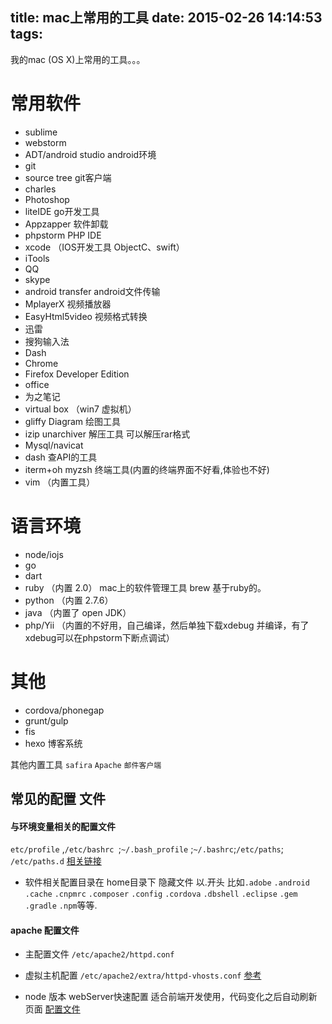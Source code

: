 title: mac上常用的工具
date: 2015-02-26 14:14:53
tags:
---

我的mac (OS X)上常用的工具。。。

# 常用软件 

- sublime
- webstorm
- ADT/android studio android环境
- git
- source tree git客户端
- charles
- Photoshop
- liteIDE go开发工具
- Appzapper 软件卸载
- phpstorm PHP IDE 
- xcode （IOS开发工具 ObjectC、swift）
- iTools
- QQ
- skype
- android transfer android文件传输
- MplayerX 视频播放器
- EasyHtml5video 视频格式转换
- 迅雷
- 搜狗输入法
- Dash
- Chrome
- Firefox Developer Edition
- office 
- 为之笔记
- virtual box （win7 虚拟机）
- gliffy Diagram 绘图工具
- izip unarchiver 解压工具 可以解压rar格式
- Mysql/navicat 
- dash 查API的工具
- iterm+oh myzsh  终端工具(内置的终端界面不好看,体验也不好)
- vim （内置工具）

# 语言环境 

- node/iojs 
- go 
- dart 
- ruby （内置 2.0） mac上的软件管理工具 brew 基于ruby的。
- python （内置 2.7.6）
- java （内置了 open JDK）
- php/Yii （内置的不好用，自己编译，然后单独下载xdebug 并编译，有了xdebug可以在phpstorm下断点调试）

# 其他  

- cordova/phonegap
- grunt/gulp 
- fis
- hexo 博客系统

其他内置工具  `safira` `Apache` `邮件客户端`


## 常见的配置 文件 

#### 与环境变量相关的配置文件 

`etc/profile` ,`/etc/bashrc `;`~/.bash_profile` ;`~/.bashrc`;`/etc/paths`; `/etc/paths.d` [相关链接](http://apple.stackexchange.com/questions/140507/what-is-the-complete-authoritative-way-in-which-mac-osx-10-9-and-later-builds-i)

- 软件相关配置目录在 home目录下 隐藏文件 以.开头 比如`.adobe` `.android` `.cache` `.cnpmrc` `.composer` `.config` `.cordova` `.dbshell` `.eclipse` `.gem` `.gradle` `.npm`等等.

#### apache 配置文件 

- 主配置文件 `/etc/apache2/httpd.conf`
- 虚拟主机配置 `/etc/apache2/extra/httpd-vhosts.conf`  [参考](https://gist.github.com/kunkun12/1d1787d8c8f758cea4af)

- node 版本 webServer快速配置 适合前端开发使用，代码变化之后自动刷新页面  [配置文件](https://gist.github.com/kunkun12/31fb79a11e4cfd521b8e)








